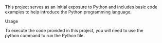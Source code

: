 This project serves as an initial exposure to Python and includes basic code examples to help introduce the Python programming language.

Usage

To execute the code provided in this project, you will need to use the python command to run the Python file.
